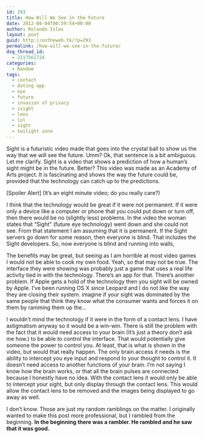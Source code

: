 ```yaml
---
id: 293
title: How Will We See in the Future
date: 2012-08-04T00:59:54+00:00
author: Rolando Islas
layout: post
guid: http://ontheweb.tk/?p=293
permalink: /how-will-we-see-in-the-future/
dsq_thread_id:
  - 2217561724
categories:
  - Random
tags:
  - contact
  - dating app
  - eye
  - future
  - invasion of privacy
  - isight
  - lens
  - lol
  - sight
  - twilight zone
---
```

<p style="text-align: center;">
</p>

Sight is a futuristic video made that goes into the crystal ball to show us the way that we will see the future. Umm? Ok, that sentence is a bit ambiguous. Let me clarify. Sight is a video that shows a prediction of how a human&#8217;s sight might be in the future. Better? This video was made as an Academy of Arts project. It is fascinating and shows the way the future could be, provided that the technology can catch up to the predictions.

\[Spoiler Alert\] (It&#8217;s an eight minute video; do you really care?)

<!--more-->

I think that the technology would be great if it were not permanent. If it were only a device like a computer or phone that you could put down or turn off, then there would be no (slightly less) problems. In the video the woman states that &#8220;Sight&#8221; (future eye technology) went down and she could not see. From that statement I am assuming that it is permanent. If the Sight servers go down for some reason, then everyone is blind. That includes the Sight developers. So, now everyone is blind and running into walls,

The benefits may be great, but seeing as I am horrible at most video games I would not be able to cook my own food. Yeah, so that may not be true. The interface they were showing was probably just a game that uses a real life activity tied in with the technology. There&#8217;s an app for that. There&#8217;s another problem. If Apple gets a hold of the technology then you sight will be owned by Apple. I&#8217;ve been running OS X since Leopard and I do not like the way they are closing their system. imagine if your sight was dominated by the same people that think they know what the consumer wants and forces it on them by ramming them up the…

I wouldn&#8217;t mind the technology if it were in the form of a contact lens. I have astigmatism anyway so it would be a win-win. There is still the problem with the fact that it would need access to your brain (It&#8217;s just a theory don&#8217;t ask me how.) to be able to control the interface. That would potentially give someone the power to control you. At least, that is what is shown in the video, but would that really happen. The only brain access it needs is the ability to intercept you eye input and respond to your thought to control it. It doesn&#8217;t need access to another functions of your brain. I&#8217;m not saying I know how the brain works, or that all the brain pulses are connected because I honestly have no idea. With the contact lens it would only be able to intercept your sight, but only display through the contact lens. This would allow the contact lens to be removed and the images being displayed to go away as well.

I don&#8217;t know. Those are just my random ramblings on the matter. I originally wanted to make this post more professional, but I rambled from the beginning. **In the beginning there was a rambler. He rambled and he saw that it was good.**